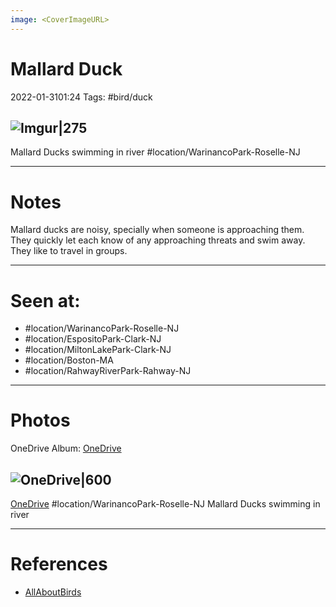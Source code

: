 ```yaml
---
image: <CoverImageURL>
---
```


# **Mallard Duck**
2022-01-3101:24
Tags: #bird/duck


## ![Imgur|275](https://i.imgur.com/L7VuAZk.png)
Mallard Ducks swimming in river
#location/WarinancoPark-Roselle-NJ 

---------------------------------------------------------------
# **Notes**
Mallard ducks are noisy, specially when someone is approaching them. They quickly let each know of any approaching threats and swim away. They like to travel in groups.

---------------------------------------------------------------
# Seen at:
-   #location/WarinancoPark-Roselle-NJ 
-   #location/EspositoPark-Clark-NJ
-   #location/MiltonLakePark-Clark-NJ
-   #location/Boston-MA 
-   #location/RahwayRiverPark-Rahway-NJ 

---------------------------------------------------------------
# **Photos**
OneDrive Album: [OneDrive](https://1drv.ms/u/s!AvaIuMdCo_w-xj9e5pH8sIiI0BoX?e=n62eu9)

## ![OneDrive|600](https://sat02pap001files.storage.live.com/y4mxReRHRWcxE_fQ_2dUwwCj5JCc2Ci7oD402WqxdPHbA_yfscxvHlW7WYFoEeeM0N361WdRLMoXoZVf1PapCSatfgEbMO2WTCSmjE-uuvn2cvIzzXvD9UObcqk9PKIuqmGD7OdjApP3RqNfpPCus3K5klnabvbE87Sq6PZmZL4M-s2_ZdKlmQ2i3MhRHxbKxJ5?encodeFailures=1&width=1339&height=893)
[OneDrive](https://1drv.ms/u/s!AvaIuMdCo_w-xkE8xC7rdK27Avqt)
#location/WarinancoPark-Roselle-NJ 
Mallard Ducks swimming in river


---------------------------------------------------------------
# References
- [AllAboutBirds](https://www.allaboutbirds.org/guide/Mallard/id)